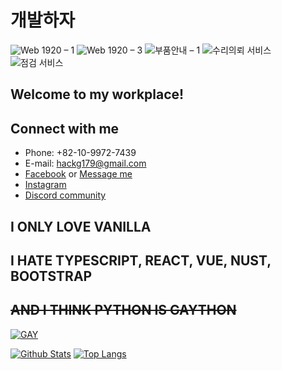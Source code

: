 # 개발하자
![Web 1920 – 1](https://user-images.githubusercontent.com/44293278/204171033-f560e038-e1d5-43ca-bae1-f0ab12eaa362.png)
![Web 1920 – 3](https://user-images.githubusercontent.com/44293278/204171060-639b0355-48e5-4e46-842f-8211f46a3d8d.png)
![부품안내 – 1](https://user-images.githubusercontent.com/44293278/204171095-a10feaab-665d-4d88-95ab-c023f722f5b5.png)
![수리의뢰 서비스](https://user-images.githubusercontent.com/44293278/204171083-5d28aa18-f8fe-41ea-8557-5101a4d0e66a.png)
![점검 서비스](https://user-images.githubusercontent.com/44293278/204171088-8dd646a6-e640-487c-b314-1d330f4d3581.png)

## Welcome to my workplace!

## Connect with me
- Phone: +82-10-9972-7439
- E-mail: hackg179@gmail.com
- [Facebook](https://www.facebook.com/makerpotato179/)
or [Message me](https://m.me/makerpotato179)
- [Instagram](https://www.instagram.com/seoulFixKing/)
- [Discord community](https://discord.gg/ecsApMn)

## I ONLY LOVE VANILLA
## I HATE TYPESCRIPT, REACT, VUE, NUST, BOOTSTRAP
## ~~AND I THINK PYTHON IS GAYTHON~~
[![GAY](https://img.youtube.com/vi/OF_5EKNX0Eg/0.jpg)](https://www.youtube.com/watch?v=OF_5EKNX0Eg)

[![Github Stats](https://github-readme-stats.vercel.app/api?username=potato179&count_private=true&show_icons=true&hide_border=true&bg_color=00000000&title_color=6bedd4&icon_color=6bedd4&text_color=389aa1)](https://github.com/potato179)
[![Top Langs](https://github-readme-stats.vercel.app/api/top-langs/?username=potato179&layout=compact&show_icons=true&hide_border=true&bg_color=00000000&title_color=6bedd4&icon_color=6bedd4&text_color=389aa1)](https://github.com/potato179)
